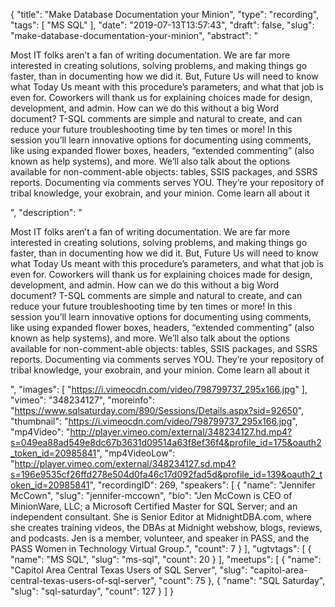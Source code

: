 {
  "title": "Make Database Documentation your Minion",
  "type": "recording",
  "tags": [
    "MS SQL"
  ],
  "date": "2019-07-13T13:57:43",
  "draft": false,
  "slug": "make-database-documentation-your-minion",
  "abstract": "<p>Most IT folks aren’t a fan of writing documentation. We are far more interested in creating solutions, solving problems, and making things go faster, than in documenting how we did it. But, Future Us will need to know what Today Us meant with this procedure’s parameters, and what that job is even for. Coworkers will thank us for explaining choices made for design, development, and admin. How can we do this without a big Word document? T-SQL comments are simple and natural to create, and can reduce your future troubleshooting time by ten times or more! In this session you’ll learn innovative options for documenting using comments, like using expanded flower boxes, headers, “extended commenting” (also known as help systems), and more. We’ll also talk about the options available for non-comment-able objects: tables, SSIS packages, and SSRS reports. Documenting via comments serves YOU. They’re your repository of tribal knowledge, your exobrain, and your minion. Come learn all about it</p>",
  "description": "<p>Most IT folks aren’t a fan of writing documentation. We are far more interested in creating solutions, solving problems, and making things go faster, than in documenting how we did it. But, Future Us will need to know what Today Us meant with this procedure’s parameters, and what that job is even for. Coworkers will thank us for explaining choices made for design, development, and admin. How can we do this without a big Word document? T-SQL comments are simple and natural to create, and can reduce your future troubleshooting time by ten times or more! In this session you’ll learn innovative options for documenting using comments, like using expanded flower boxes, headers, “extended commenting” (also known as help systems), and more. We’ll also talk about the options available for non-comment-able objects: tables, SSIS packages, and SSRS reports. Documenting via comments serves YOU. They’re your repository of tribal knowledge, your exobrain, and your minion. Come learn all about it</p>",
  "images": [
    "https://i.vimeocdn.com/video/798799737_295x166.jpg"
  ],
  "vimeo": "348234127",
  "moreinfo": "https://www.sqlsaturday.com/890/Sessions/Details.aspx?sid=92650",
  "thumbnail": "https://i.vimeocdn.com/video/798799737_295x166.jpg",
  "mp4Video": "http://player.vimeo.com/external/348234127.hd.mp4?s=049ea88ad549e8dc67b3631d09514a63f8ef36f4&profile_id=175&oauth2_token_id=20985841",
  "mp4VideoLow": "http://player.vimeo.com/external/348234127.sd.mp4?s=196e9535cf26ffd278e504d0fa46c17d092fad5d&profile_id=139&oauth2_token_id=20985841",
  "recordingID": 269,
  "speakers": [
    {
      "name": "Jennifer McCown",
      "slug": "jennifer-mccown",
      "bio": "Jen McCown is CEO of MinionWare, LLC; a Microsoft Certified Master for SQL Server; and an independent consultant. She is Senior Editor at MidnightDBA.com, where she creates training videos, the DBAs at Midnight webshow, blogs, reviews, and podcasts. Jen is a member, volunteer, and speaker in PASS, and the PASS Women in Technology Virtual Group.",
      "count": 7
    }
  ],
  "ugtvtags": [
    {
      "name": "MS SQL",
      "slug": "ms-sql",
      "count": 20
    }
  ],
  "meetups": [
    {
      "name": "Capitol Area Central Texas Users of SQL Server",
      "slug": "capitol-area-central-texas-users-of-sql-server",
      "count": 75
    },
    {
      "name": "SQL Saturday",
      "slug": "sql-saturday",
      "count": 127
    }
  ]
}